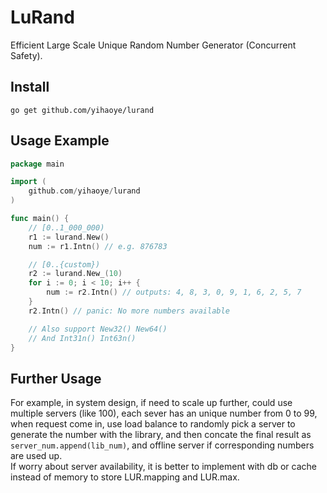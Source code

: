 # LuRand
Efficient Large Scale Unique Random Number Generator (Concurrent Safety).  

## Install
`go get github.com/yihaoye/lurand`  

## Usage Example
```go
package main

import (
    github.com/yihaoye/lurand
)

func main() {
    // [0..1_000_000)
    r1 := lurand.New()
    num := r1.Intn() // e.g. 876783

    // [0..{custom})
    r2 := lurand.New_(10)
    for i := 0; i < 10; i++ {
        num := r2.Intn() // outputs: 4, 8, 3, 0, 9, 1, 6, 2, 5, 7
    }
    r2.Intn() // panic: No more numbers available

    // Also support New32() New64()
    // And Int31n() Int63n()
}
```

## Further Usage
For example, in system design, if need to scale up further, could use multiple servers (like 100), each sever has an unique number from 0 to 99, when request come in, use load balance to randomly pick a server to generate the number with the library, and then concate the final result as `server_num.append(lib_num)`, and offline server if corresponding numbers are used up.  
If worry about server availability, it is better to implement with db or cache instead of memory to store LUR.mapping and LUR.max.  
